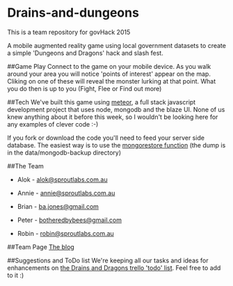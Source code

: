 # Drains-and-dungeons
This is a team repository for govHack 2015

A mobile augmented reality game using local government datasets to create a simple 'Dungeons and Dragons' hack and slash fest.

##Game Play
Connect to the game on your mobile device. As you walk around your area you will notice 'points of interest' appear on the map. Cliking on one of these will reveal the monster lurking at that point. What you do then is up to you (Fight, Flee or Find out more)

##Tech
We've built this game using [meteor](https://www.meteor.com/), a full stack javascript development project that uses node, mongodb and the blaze UI. None of us knew anything about it before this week, so I wouldn't be looking here for any examples of clever code :-)

If you fork or download the code you'll need to feed your server side database. The easiest way is to use the [mongorestore function](http://docs.mongodb.org/manual/tutorial/backup-with-mongodump/) (the dump is in the data/mongodb-backup directory)

##The Team

* Alok - alok@sproutlabs.com.au

* Annie - annie@sproutlabs.com.au

* Brian - ba.jones@gmail.com

* Peter - botheredbybees@gmail.com

* Robin - robin@sproutlabs.com.au

##Team Page
[The blog](http://drainsndragons.blogspot.com.au/2015/07/welcome-to-drains-and-dungeons-8pm.html)

##Suggestions and ToDo list
We're keeping all our tasks and ideas for enhancements on [the Drains and Dragons trello 'todo' list](https://trello.com/b/fSdf1Dy0/drains-and-dragons). Feel free to add to it :)
